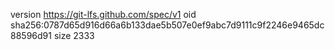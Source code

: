 version https://git-lfs.github.com/spec/v1
oid sha256:0787d65d916d66a6b133dae5b507e0ef9abc7d9111c9f2246e9465dc88596d91
size 2333
